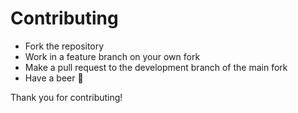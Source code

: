 # Contributing
- Fork the repository
- Work in a feature branch on your own fork
- Make a pull request to the development branch of the main fork
- Have a beer 🍺 
 
Thank you for contributing!
